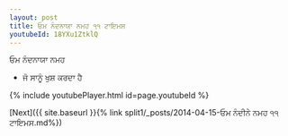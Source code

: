 ```yaml
---
layout: post
title: ਓਮ ਨੰਦਨਾਯਾ ਨਮਹ ੧੧ ਟਾਇਮਸ
youtubeId: 18YXu1ZtklQ
---
```

 
 
 ਓਮ ਨੰਦਨਾਯਾ ਨਮਹ  
 
 -  ਜੋ ਸਾਨੂੰ ਖੁਸ਼ ਕਰਦਾ ਹੈ 
 
  
 
  
 
 
 
 
 
 


{% include youtubePlayer.html id=page.youtubeId %}
 
[Next]({{ site.baseurl }}{% link  split1/_posts/2014-04-15-ਓਮ ਨੰਦੀਨੇ ਨਮਹ ੧੧ ਟਾਇਮਸ.md%})
 
